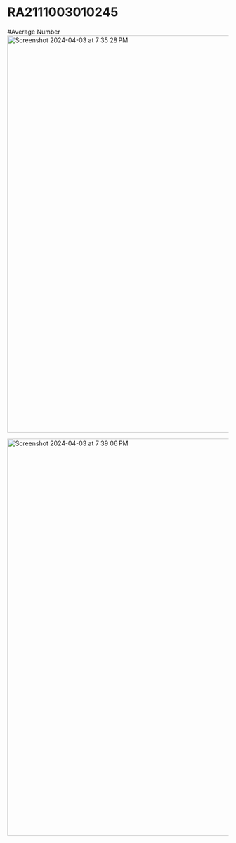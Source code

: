 # RA2111003010245
#Average Number
<img width="903" alt="Screenshot 2024-04-03 at 7 35 28 PM" src="https://github.com/techyalok/RA2111003010245/assets/73772700/55acda42-c7bc-4d78-b706-5886496db078">

<img width="903" alt="Screenshot 2024-04-03 at 7 39 06 PM" src="https://github.com/techyalok/RA2111003010245/assets/73772700/6273e9d4-1b4e-4889-920f-1744827a2afd">
